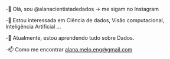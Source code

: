-👋 Olá, sou @alanacientistadedados  -> me sigam no Instagram

-👀 Estou interessada em Ciência de dados, Visão computacional, Inteligência Artificial ...

-🌱 Atualmente, estou aprendendo tudo sobre Dados.

-📫 Como me encontrar alana.melo.eng@gmail.com

<!---
AlanaEng/AlanaEng is a ✨ special ✨ repository because its `README.md` (this file) appears on your GitHub profile.
You can click the Preview link to take a look at your changes.
--->
